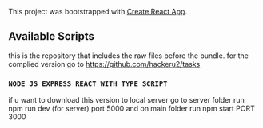 This project was bootstrapped with [Create React App](https://github.com/facebook/create-react-app).

## Available Scripts

this is the repository that includes the raw files before the bundle. 
for the complied version go to   https://github.com/hackeru2/tasks
### `NODE JS EXPRESS REACT WITH TYPE SCRIPT`

 if u want to download this version to local server go to server folder run npm run dev (for server) port 5000 and on main folder run npm start PORT 3000
 
